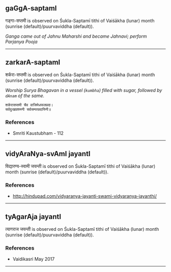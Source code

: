 ## gaGgA-saptamI
गङ्गा-सप्तमी is observed on Śukla-Saptamī tithi of Vaiśākha (lunar) month (sunrise (default)/puurvaviddha (default)).

_Ganga came out of Jahnu Maharshi and became Jahnavi; perform Parjanya Pooja_

---
## zarkarA-saptamI
शर्करा-सप्तमी is observed on Śukla-Saptamī tithi of Vaiśākha (lunar) month (sunrise (default)/puurvaviddha (default)).

_Worship Surya Bhagavan in a vessel (`kumbha`) filled with sugar, followed by `dAnam` of the same._

```
शर्करासप्तमी चैव वाजिमेधफलप्रदा।
सर्वदुःखप्रशमनी सर्वसम्पत्प्रदायिनी॥
```
### References
* Smriti Kaustubham - 112


---
## vidyAraNya-svAmI jayantI
विद्यारण्य-स्वामी जयन्ती is observed on Śukla-Saptamī tithi of Vaiśākha (lunar) month (sunrise (default)/puurvaviddha (default)).


### References
* http://hindupad.com/vidyaranya-jayanti-swami-vidyaranya-jayanthi/


---
## tyAgarAja jayantI
त्यागराज जयन्ती is observed on Śukla-Saptamī tithi of Vaiśākha (lunar) month (sunrise (default)/puurvaviddha (default)).


### References
* Vaidikasri May 2017


---
